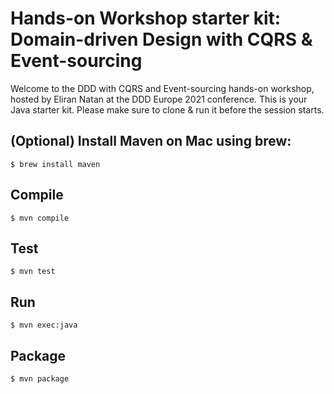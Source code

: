 # Hands-on Workshop starter kit: Domain-driven Design with CQRS & Event-sourcing

Welcome to the DDD with CQRS and Event-sourcing hands-on workshop, hosted by Eliran Natan at the DDD Europe 2021 conference.
This is your Java starter kit. Please make sure to clone & run it before the session starts. 

## (Optional) Install Maven on Mac using brew:

```
$ brew install maven
```

## Compile

```
$ mvn compile
```

## Test

```
$ mvn test
```

## Run

```
$ mvn exec:java
```

## Package

```
$ mvn package
```
